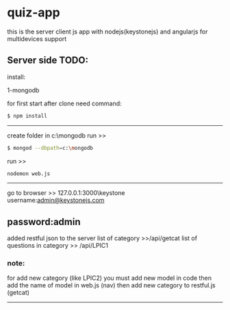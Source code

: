 # quiz-app
this is the server client js app with nodejs(keystonejs) and angularjs for multidevices support

## Server side TODO:
install:

1-mongodb

for first start after clone need command:
```sh
$ npm install
```
-------------------
create folder in c:\mongodb
run >> 
```sh
$ mongod --dbpath=c:\mongodb
```
run >>
```sh
nodemon web.js
```
------------------
go to browser >> 127.0.0.1:3000\keystone
username:admin@keystonejs.com

password:admin
------------------------
added restful json to the server
list of category >>/api/getcat
list of questions in category >> /api/LPIC1

### note:
for add new category (like LPIC2) you must add new model in code
then add the name of model in web.js (nav)
then add new category to restful.js (getcat)

--------------------------

